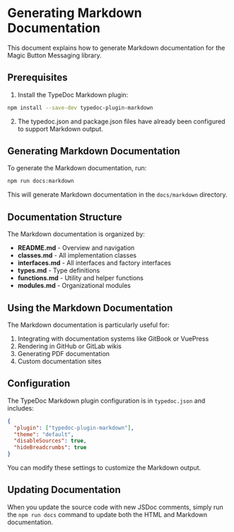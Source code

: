 # Generating Markdown Documentation

This document explains how to generate Markdown documentation for the Magic Button Messaging library.

## Prerequisites

1. Install the TypeDoc Markdown plugin:

```bash
npm install --save-dev typedoc-plugin-markdown
```

2. The typedoc.json and package.json files have already been configured to support Markdown output.

## Generating Markdown Documentation

To generate the Markdown documentation, run:

```bash
npm run docs:markdown
```

This will generate Markdown documentation in the `docs/markdown` directory.

## Documentation Structure

The Markdown documentation is organized by:

- **README.md** - Overview and navigation
- **classes.md** - All implementation classes
- **interfaces.md** - All interfaces and factory interfaces
- **types.md** - Type definitions
- **functions.md** - Utility and helper functions
- **modules.md** - Organizational modules

## Using the Markdown Documentation

The Markdown documentation is particularly useful for:

1. Integrating with documentation systems like GitBook or VuePress
2. Rendering in GitHub or GitLab wikis
3. Generating PDF documentation
4. Custom documentation sites

## Configuration

The TypeDoc Markdown plugin configuration is in `typedoc.json` and includes:

```json
{
  "plugin": ["typedoc-plugin-markdown"],
  "theme": "default",
  "disableSources": true,
  "hideBreadcrumbs": true
}
```

You can modify these settings to customize the Markdown output.

## Updating Documentation

When you update the source code with new JSDoc comments, simply run the `npm run docs` command to update both the HTML and Markdown documentation.